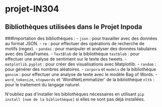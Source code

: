 # projet-IN304
## Bibliothèques utilisées dans le Projet Inpoda

   ###Importation des bibliothèques :
        - `json` : pour travailler avec des données au format JSON.
        - `re` : pour effectuer des opérations de recherche de motifs (regex).
        - `pandas` : pour manipuler et analyser des données tabulaires avec des DataFrames.
        - `TextBlob` de la bibliothèque `textblob` : pour effectuer une analyse de sentiment sur le texte des tweets.
        - `matplotlib.pyplot` : pour créer des visualisations avec Matplotlib.
        - `random` : pour générer des nombres aléatoires.
        - `corpora` et `models` de la bibliothèque `gensim` : pour effectuer une analyse de texte avec le modèle Bag of Words.
        - `word_tokenize`, `stopwords` et 'WordNetLemmatizer' de la bibliothèque `nltk` : pour le traitement du langage naturel.
   
   N'oubliez pas d'installer les bibliothèques nécessaires en utilisant `pip install [nom de la bibliothèque]` si elles ne sont pas déjà installées.
